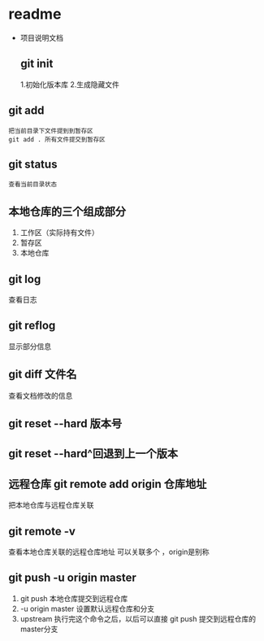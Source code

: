 # readme

+ 项目说明文档
  ## git init
    1.初始化版本库
    2.生成隐藏文件
## git add
    把当前目录下文件提到到暂存区
    git add . 所有文件提交到暂存区
## git status
    查看当前目录状态
## 本地仓库的三个组成部分
1. 工作区（实际持有文件）
2. 暂存区
3. 本地仓库
## git log
查看日志
## git reflog
显示部分信息
## git diff 文件名
查看文档修改的信息

## git reset --hard 版本号
## git reset --hard^回退到上一个版本

## 远程仓库  git remote add origin 仓库地址
 把本地仓库与远程仓库关联
## git remote -v
查看本地仓库关联的远程仓库地址
可以关联多个 ，origin是别称
## git push -u origin master
1. git push 本地仓库提交到远程仓库
2. -u origin master 设置默认远程仓库和分支
3. upstream 执行完这个命令之后，以后可以直接 git push 提交到远程仓库的master分支